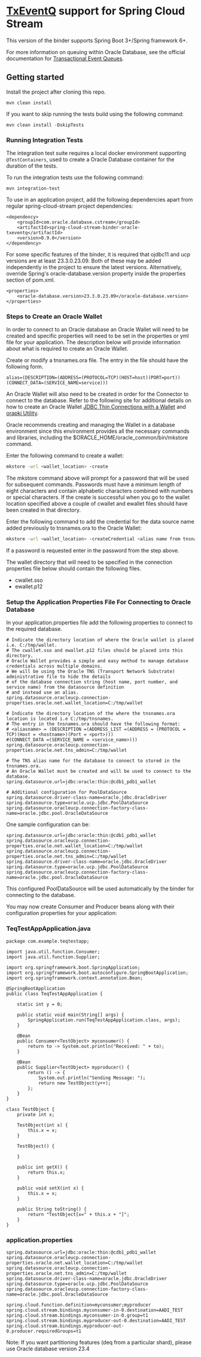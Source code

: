 # [TxEventQ](https://www.oracle.com/database/advanced-queuing/) support for Spring Cloud Stream

This version of the binder supports Spring Boot 3+/Spring framework 6+.

For more information on queuing within Oracle Database, see the official documentation for [Transactional Event Queues](https://www.oracle.com/database/advanced-queuing/).

## Getting started

Install the project after cloning this repo.
```shell
mvn clean install
```

If you want to skip running the tests build using the following command: 
```shell
mvn clean install -DskipTests
```

### Running Integration Tests

The integration test suite requires a local docker environment supporting `@TestContainers`, used to create a Oracle Database container for the duration of the tests. 

To run the integration tests use the following command:

```shell
mvn integration-test
```

To use in an application project, add the following dependencies apart from regular spring-cloud-stream project dependencies:
```
<dependency>
	<groupId>com.oracle.database.cstream</groupId>
	<artifactId>spring-cloud-stream-binder-oracle-txeventq</artifactId>
	<version>0.9.0</version>
</dependency>
```

For some specific features of the binder, it is required that ojdbc11 and ucp versions are at least 23.3.0.23.09. Both of these may be added independently in the project to ensure the latest versions. Alternatively, override Spring's oracle-database.version property inside the properties section of pom.xml.

```
<properties>
	<oracle-database.version>23.3.0.23.09</oracele-database.version>
</properties>
```


### Steps to Create an Oracle Wallet

In order to connect to an Oracle database an Oracle Wallet will need to be created and specific properties will need to be set in the properties or yml file for your application. The
description below will provide information about what is required to create an Oracle Wallet.

Create or modify a tnsnames.ora file. The entry in the file should have the following form.

```text
alias=(DESCRIPTION=(ADDRESS=(PROTOCOL=TCP)(HOST=host)(PORT=port))(CONNECT_DATA=(SERVICE_NAME=service)))
```

An Oracle Wallet will also need to be created in order for the Connector to connect to the database.
Refer to the following site for additional details on how to create an Oracle Wallet [JDBC Thin Connections with a Wallet](https://docs.oracle.com/en/cloud/paas/autonomous-database/adbsa/connect-jdbc-thin-wallet.html#GUID-BE543CFD-6FB4-4C5B-A2EA-9638EC30900D)
and [orapki Utility](https://docs.oracle.com/cd/B19306_01/network.102/b14268/asoappf.htm#CDEFHBGA).

Oracle recommends creating and managing the Wallet in a database environment since this environment provides all the necessary commands and libraries,
including the $ORACLE_HOME/oracle_common/bin/mkstore command.

Enter the following command to create a wallet:

```bash
mkstore -wrl <wallet_location> -create
```

The mkstore command above will prompt for a password that will be used for subsequent commands. Passwords must have a minimum length of eight characters and contain alphabetic characters combined with numbers or special characters.
If the create is successful when you go to the wallet location specified above a couple of cwallet and ewallet files should have been created in that directory.

Enter the following command to add the credential for the data source name added previously to tnsnames.ora to the Oracle Wallet:

```bash
mkstore -wrl <wallet_location> -createCredential <alias name from tnsnames.ora> <username> <password>
```

If a password is requested enter in the password from the step above.

The wallet directory that will need to be specified in the connection properties file below should contain the following files.

-   cwallet.sso
-   ewallet.p12

### Setup the Application Properties File For Connecting to Oracle Database

In your application.properties file add the following properties to connect to the required database.

```text
# Indicate the directory location of where the Oracle wallet is placed i.e. C:/tmp/wallet.
# The cwallet.sso and ewallet.p12 files should be placed into this directory.
# Oracle Wallet provides a simple and easy method to manage database credentials across multiple domains.
# We will be using the Oracle TNS (Transport Network Substrate) administrative file to hide the details
# of the database connection string (host name, port number, and service name) from the datasource definition
# and instead use an alias.
spring.datasource.oracleucp.connection-properties.oracle.net.wallet_location=C:/tmp/wallet

# Indicate the directory location of the where the tnsnames.ora location is located i.e C:/tmp/tnsnames.
# The entry in the tnsnames.ora should have the following format:
# <aliasname> = (DESCRIPTION =(ADDRESS_LIST =(ADDRESS = (PROTOCOL = TCP)(Host = <hostname>)(Port = <port>)))
#(CONNECT_DATA =(SERVICE_NAME = <service_name>)))
spring.datasource.oracleucp.connection-properties.oracle.net.tns_admin=C:/tmp/wallet

# The TNS alias name for the database to connect to stored in the tnsnames.ora.
# An Oracle Wallet must be created and will be used to connect to the database.
spring.datasource.url=jdbc:oracle:thin:@cdb1_pdb1_wallet

# Additional configuration for PoolDataSource
spring.datasource.driver-class-name=oracle.jdbc.OracleDriver
spring.datasource.type=oracle.ucp.jdbc.PoolDataSource
spring.datasource.oracleucp.connection-factory-class-name=oracle.jdbc.pool.OracleDataSource
```

One sample configuration can be: 
```
spring.datasource.url=jdbc:oracle:thin:@cdb1_pdb1_wallet
spring.datasource.oracleucp.connection-properties.oracle.net.wallet_location=C:/tmp/wallet
spring.datasource.oracleucp.connection-properties.oracle.net.tns_admin=C:/tmp/wallet
spring.datasource.driver-class-name=oracle.jdbc.OracleDriver
spring.datasource.type=oracle.ucp.jdbc.PoolDataSource
spring.datasource.oracleucp.connection-factory-class-name=oracle.jdbc.pool.OracleDataSource
```

This configured PoolDataSource will be used automatically by the binder for connecting to the database. 

You may now create Consumer and Producer beans along with their configuration properties for your application: 

### TeqTestAppApplication.java
```
package com.example.teqtestapp;

import java.util.function.Consumer;
import java.util.function.Supplier;

import org.springframework.boot.SpringApplication;
import org.springframework.boot.autoconfigure.SpringBootApplication;
import org.springframework.context.annotation.Bean;

@SpringBootApplication
public class TeqTestAppApplication {

	static int y = 0;

	public static void main(String[] args) {
		SpringApplication.run(TeqTestAppApplication.class, args);
	}

	@Bean
	public Consumer<TestObject> myconsumer() {
		return to -> System.out.println("Received: " + to);
	}
	
	@Bean
	public Supplier<TestObject> myproducer() {
		return () -> {
			System.out.println("Sending Message: ");
			return new TestObject(y++);
		};
	}
}

class TestObject {
	private int x;
	
	TestObject(int x) {
		this.x = x;
	}
	
	TestObject() {
		
	}
	
	public int getX() {
		return this.x;
	}
	
	public void setX(int x) {
		this.x = x;
	}
	
	public String toString() {
		return "TestObject[x=" + this.x + "]";
	}
}
```

### application.properties
```
spring.datasource.url=jdbc:oracle:thin:@cdb1_pdb1_wallet
spring.datasource.oracleucp.connection-properties.oracle.net.wallet_location=C:/tmp/wallet
spring.datasource.oracleucp.connection-properties.oracle.net.tns_admin=C:/tmp/wallet
spring.datasource.driver-class-name=oracle.jdbc.OracleDriver
spring.datasource.type=oracle.ucp.jdbc.PoolDataSource
spring.datasource.oracleucp.connection-factory-class-name=oracle.jdbc.pool.OracleDataSource

spring.cloud.function.definition=myconsumer;myproducer
spring.cloud.stream.bindings.myconsumer-in-0.destination=AADI_TEST
spring.cloud.stream.bindings.myconsumer-in-0.group=t1
spring.cloud.stream.bindings.myproducer-out-0.destination=AADI_TEST
spring.cloud.stream.bindings.myproducer-out-0.producer.requiredGroups=t1
```

Note: If you want partitioning features (deq from a particular shard), please use Oracle database version 23.4
